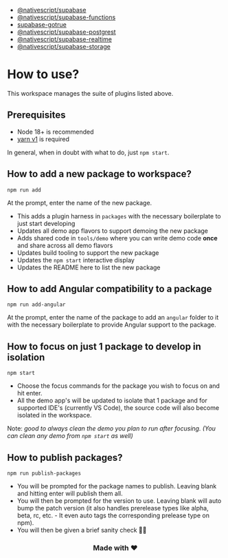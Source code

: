 - [@nativescript/supabase](packages/supabase/README.md)
- [@nativescript/supabase-functions](packages/supabase-functions/README.md)
- [supabase-gotrue](packages/supabase-gotrue/README.md)
- [@nativescript/supabase-postgrest](packages/supabase-postgrest/README.md)
- [@nativescript/supabase-realtime](packages/supabase-realtime/README.md)
- [@nativescript/supabase-storage](packages/supabase-storage/README.md)

# How to use?

This workspace manages the suite of plugins listed above. 

## Prerequisites

- Node 18+ is recommended
- [yarn v1](https://classic.yarnpkg.com/lang/en/docs/install/#mac-stable) is required

In general, when in doubt with what to do, just `npm start`.

## How to add a new package to workspace?

```
npm run add
```

At the prompt, enter the name of the new package.

- This adds a plugin harness in `packages` with the necessary boilerplate to just start developing
- Updates all demo app flavors to support demoing the new package
- Adds shared code in `tools/demo` where you can write demo code **once** and share across all demo flavors
- Updates build tooling to support the new package
- Updates the `npm start` interactive display
- Updates the README here to list the new package

## How to add Angular compatibility to a package

```
npm run add-angular
```

At the prompt, enter the name of the package to add an `angular` folder to it with the necessary boilerplate to provide Angular support to the package.

## How to focus on just 1 package to develop in isolation

```
npm start
```

- Choose the focus commands for the package you wish to focus on and hit enter.
- All the demo app's will be updated to isolate that 1 package and for supported IDE's (currently VS Code), the source code will also become isolated in the workspace.

Note: *good to always clean the demo you plan to run after focusing. (You can clean any demo from `npm start` as well)*

## How to publish packages?

```
npm run publish-packages
```

- You will be prompted for the package names to publish. Leaving blank and hitting enter will publish them all.
- You will then be prompted for the version to use. Leaving blank will auto bump the patch version (it also handles prerelease types like alpha, beta, rc, etc. - It even auto tags the corresponding prelease type on npm).
- You will then be given a brief sanity check 🧠😊

<h3 align="center">Made with ❤️</h3>
